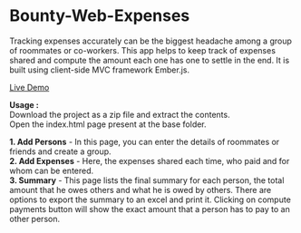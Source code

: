 Bounty-Web-Expenses
===================

Tracking expenses accurately can be the biggest headache among a group of roommates or co-workers. This app helps to keep track of expenses shared and compute the amount each one has one to settle in the end.
It is built using client-side MVC framework Ember.js.

[Live Demo](http://archugs.github.io/Bounty-Web-Expenses)
  
**Usage :**    
Download the project as a zip file and extract the contents.  
Open the index.html page present at the base folder.  
  
**1. Add Persons** - In this page, you can enter the details of roommates or friends and create a group.  
**2. Add Expenses** - Here, the expenses shared each time, who paid and for whom can be entered.  
**3. Summary** - This page lists the final summary for each person, the total amount that he owes others and what he is owed by others. There are options to export the summary to an excel and print it. Clicking on compute payments button will show the exact amount that a person has to pay to an other person.
